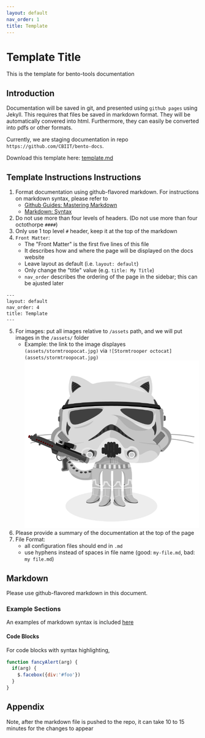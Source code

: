 ```yaml
---
layout: default
nav_order: 1
title: Template
---
```


# Template Title

This is the template for bento-tools documentation

## Introduction
Documentation will be saved in git, and presented using `github pages` using Jekyll. This requires that files be saved in markdown format. They will be automatically convered into html.  Furthermore, they can easily be converted into pdfs or other formats.

Currently, we are staging documentation in repo `https://github.com/CBIIT/bento-docs`.

Download this template here: [template.md](https://github.com/CBIIT/bento-docs/blob/master/template.md)

## Template Instructions Instructions

1. Format documentation using github-flavored markdown. For instructions on markdown syntax, please refer to
    * [Github Guides: Mastering Markdown](https://guides.github.com/features/mastering-markdown/)
    * [Markdown: Syntax](https://daringfireball.net/projects/markdown/syntax)
2. Do not use more than four levels of headers. (Do not use more than four octothorpe `####`)
3. Only use 1 top level `#` header, keep it at the top of the markdown
4. `Front Matter`: 
    * The "Front Matter" is the first five lines of this file
    * It describes how and where the page will be displayed on the docs website
    * Leave layout as default (i.e. `layout: default`)
    * Only change the "title" value (e.g. `title: My Title`)
    * `nav_order` describes the ordering of the page in the sidebar; this can be ajusted later
```
---
layout: default
nav_order: 4
title: Template
---
```
5. For images: put all images relative to `/assets` path, and we will put images in the `/assets/` folder
    * Example: the link to the image displayes `(assets/stormtroopocat.jpg)` via ```![Stormtrooper octocat](assets/stormtroopocat.jpg)``` ![Stormtrooper octocat](assets/stormtroopocat.jpg)
6. Please provide a summary of the documentation at the top of the page
7. File Format:
    * all configuration files should end in `.md`
    * use hyphens instead of spaces in file name (good: `my-file.md`, bad: `my file.md`)


## Markdown
Please use github-flavored markdown in this document.

### Example Sections
An examples of markdown syntax is included [here](/bento-docs/example)


#### Code Blocks
For code blocks with syntax highlighting, 
```javascript
function fancyAlert(arg) {
  if(arg) {
    $.facebox({div:'#foo'})
  }
}
```

## Appendix
Note, after the markdown file is pushed to the repo, it can take 10 to 15 minutes for the changes to appear

